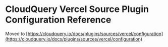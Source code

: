 # CloudQuery Vercel Source Plugin Configuration Reference

Moved to [https://cloudquery.io/docs/plugins/sources/vercel/configuration](https://cloudquery.io/docs/plugins/sources/vercel/configuration)